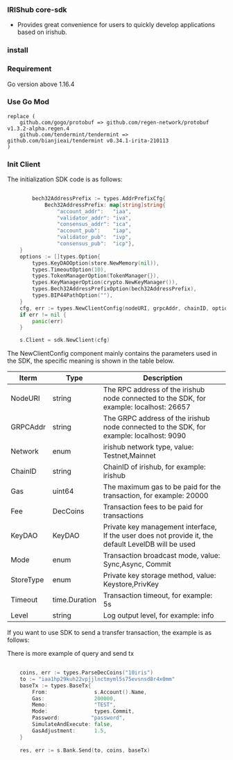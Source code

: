 
### IRIShub core-sdk
- Provides great convenience for users to quickly develop applications based on irishub.

### install
### Requirement
Go version above 1.16.4

### Use Go Mod

```
replace (
    github.com/gogo/protobuf => github.com/regen-network/protobuf v1.3.2-alpha.regen.4
    github.com/tendermint/tendermint => github.com/bianjieai/tendermint v0.34.1-irita-210113
)
```

### Init Client

The initialization SDK code is as follows:

```go
    
        bech32AddressPrefix := types.AddrPrefixCfg{
            Bech32AddressPrefix: map[string]string{
                "account_addr":   "iaa",
                "validator_addr": "iva",
                "consensus_addr": "ica",
                "account_pub":    "iap",
                "validator_pub":  "ivp",
                "consensus_pub":  "icp"},
	}
	options := []types.Option{
		types.KeyDAOOption(store.NewMemory(nil)),
		types.TimeoutOption(10),
		types.TokenManagerOption(TokenManager{}),
		types.KeyManagerOption(crypto.NewKeyManager()),
		types.Bech32AddressPrefixOption(bech32AddressPrefix),
		types.BIP44PathOption(""),
	}
	cfg, err := types.NewClientConfig(nodeURI, grpcAddr, chainID, options...)
	if err != nil {
		panic(err)
	}

	s.Client = sdk.NewClient(cfg)
```
The NewClientConfig component mainly contains the parameters used in the SDK, the specific meaning is shown in the table below.

|Iterm	|Type|	Description|
|  ----          | ----   | ----  |
NodeURI	|string|	The RPC address of the irishub node connected to the SDK, for example: localhost: 26657
GRPCAddr|string	|The GRPC address of the irishub node connected to the SDK, for example: localhost: 9090
Network	|enum|	irishub network type, value: Testnet,Mainnet
ChainID	|string|	ChainID of irishub, for example: irishub
Gas     |uint64|	The maximum gas to be paid for the transaction, for example: 20000
Fee 	|DecCoins|	Transaction fees to be paid for transactions
KeyDAO	|KeyDAO|	Private key management interface, If the user does not provide it, the default LevelDB will be used
Mode	|enum|	Transaction broadcast mode, value: Sync,Async, Commit
StoreType|enum|	Private key storage method, value: Keystore,PrivKey
Timeout	|time.Duration|	Transaction timeout, for example: 5s
Level	|string|	Log output level, for example: info


If you want to use SDK to send a transfer transaction, the example is as follows:

There is more example of query and send tx

```go
    
    coins, err := types.ParseDecCoins("10iris")
    to := "iaa1hp29kuh22vpjjlnctmyml5s75evsnsd8r4x0mm"
    baseTx := types.BaseTx{
        From:               s.Account().Name,
        Gas:                200000,
        Memo:               "TEST",
        Mode:               types.Commit,
        Password:          "password",
        SimulateAndExecute: false,
        GasAdjustment:      1.5,
    }
    
    res, err := s.Bank.Send(to, coins, baseTx)
```
